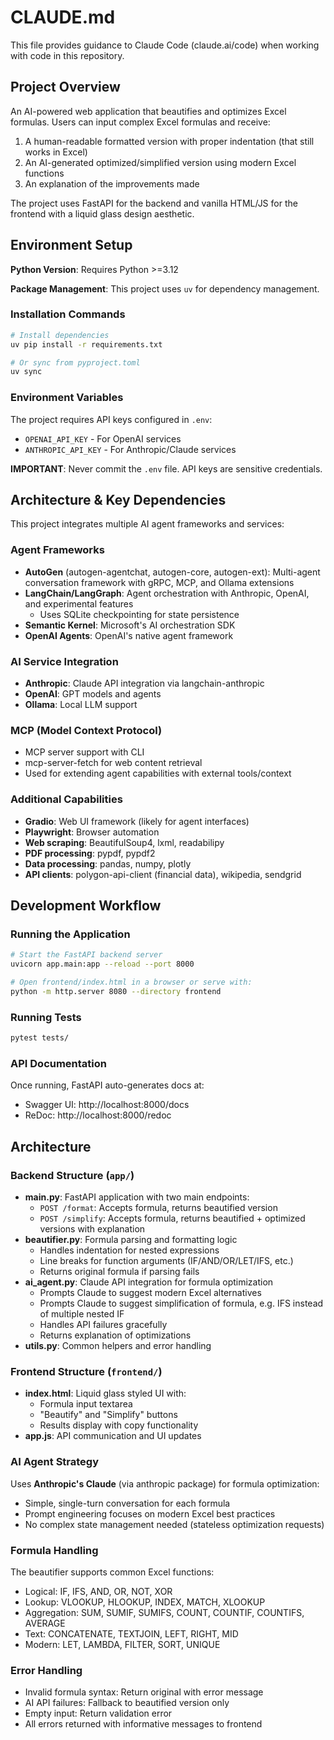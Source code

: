 # CLAUDE.md

This file provides guidance to Claude Code (claude.ai/code) when working with code in this repository.

## Project Overview

An AI-powered web application that beautifies and optimizes Excel formulas. Users can input complex Excel formulas and receive:
1. A human-readable formatted version with proper indentation (that still works in Excel)
2. An AI-generated optimized/simplified version using modern Excel functions
3. An explanation of the improvements made

The project uses FastAPI for the backend and vanilla HTML/JS for the frontend with a liquid glass design aesthetic.

## Environment Setup

**Python Version**: Requires Python >=3.12

**Package Management**: This project uses `uv` for dependency management.

### Installation Commands

```bash
# Install dependencies
uv pip install -r requirements.txt

# Or sync from pyproject.toml
uv sync
```

### Environment Variables

The project requires API keys configured in `.env`:
- `OPENAI_API_KEY` - For OpenAI services
- `ANTHROPIC_API_KEY` - For Anthropic/Claude services

**IMPORTANT**: Never commit the `.env` file. API keys are sensitive credentials.

## Architecture & Key Dependencies

This project integrates multiple AI agent frameworks and services:

### Agent Frameworks
- **AutoGen** (autogen-agentchat, autogen-core, autogen-ext): Multi-agent conversation framework with gRPC, MCP, and Ollama extensions
- **LangChain/LangGraph**: Agent orchestration with Anthropic, OpenAI, and experimental features
  - Uses SQLite checkpointing for state persistence
- **Semantic Kernel**: Microsoft's AI orchestration SDK
- **OpenAI Agents**: OpenAI's native agent framework

### AI Service Integration
- **Anthropic**: Claude API integration via langchain-anthropic
- **OpenAI**: GPT models and agents
- **Ollama**: Local LLM support

### MCP (Model Context Protocol)
- MCP server support with CLI
- mcp-server-fetch for web content retrieval
- Used for extending agent capabilities with external tools/context

### Additional Capabilities
- **Gradio**: Web UI framework (likely for agent interfaces)
- **Playwright**: Browser automation
- **Web scraping**: BeautifulSoup4, lxml, readabilipy
- **PDF processing**: pypdf, pypdf2
- **Data processing**: pandas, numpy, plotly
- **API clients**: polygon-api-client (financial data), wikipedia, sendgrid

## Development Workflow

### Running the Application

```bash
# Start the FastAPI backend server
uvicorn app.main:app --reload --port 8000

# Open frontend/index.html in a browser or serve with:
python -m http.server 8080 --directory frontend
```

### Running Tests

```bash
pytest tests/
```

### API Documentation
Once running, FastAPI auto-generates docs at:
- Swagger UI: http://localhost:8000/docs
- ReDoc: http://localhost:8000/redoc

## Architecture

### Backend Structure (`app/`)
- **main.py**: FastAPI application with two main endpoints:
  - `POST /format`: Accepts formula, returns beautified version
  - `POST /simplify`: Accepts formula, returns beautified + optimized versions with explanation
- **beautifier.py**: Formula parsing and formatting logic
  - Handles indentation for nested expressions
  - Line breaks for function arguments (IF/AND/OR/LET/IFS, etc.)
  - Returns original formula if parsing fails
- **ai_agent.py**: Claude API integration for formula optimization
  - Prompts Claude to suggest modern Excel alternatives
  - Prompts Claude to suggest simplification of formula, e.g. IFS instead of multiple nested IF
  - Handles API failures gracefully
  - Returns explanation of optimizations
- **utils.py**: Common helpers and error handling

### Frontend Structure (`frontend/`)
- **index.html**: Liquid glass styled UI with:
  - Formula input textarea
  - "Beautify" and "Simplify" buttons
  - Results display with copy functionality
- **app.js**: API communication and UI updates

### AI Agent Strategy
Uses **Anthropic's Claude** (via anthropic package) for formula optimization:
- Simple, single-turn conversation for each formula
- Prompt engineering focuses on modern Excel best practices
- No complex state management needed (stateless optimization requests)

### Formula Handling
The beautifier supports common Excel functions:
- Logical: IF, IFS, AND, OR, NOT, XOR
- Lookup: VLOOKUP, HLOOKUP, INDEX, MATCH, XLOOKUP
- Aggregation: SUM, SUMIF, SUMIFS, COUNT, COUNTIF, COUNTIFS, AVERAGE
- Text: CONCATENATE, TEXTJOIN, LEFT, RIGHT, MID
- Modern: LET, LAMBDA, FILTER, SORT, UNIQUE

### Error Handling
- Invalid formula syntax: Return original with error message
- AI API failures: Fallback to beautified version only
- Empty input: Return validation error
- All errors returned with informative messages to frontend
